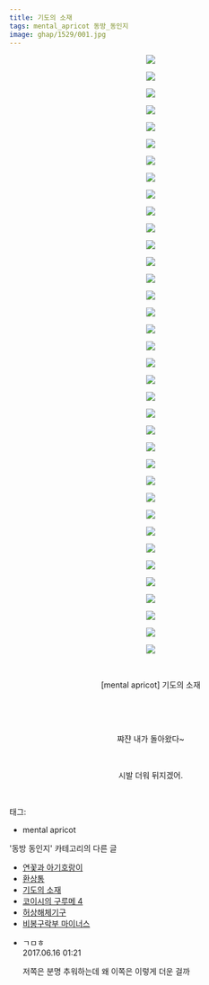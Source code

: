 ```yaml
---
title: 기도의 소재
tags: mental_apricot 동방_동인지
image: ghap/1529/001.jpg
---
```

<div class="article">
<p style="text-align: center; clear: none; float: none;"><img src="{{ site.nasurl }}/ghap/1529/001.jpg"/></p>
<p style="text-align: center; clear: none; float: none;"><img src="{{ site.nasurl }}/ghap/1529/002.jpg"/></p>
<p style="text-align: center; clear: none; float: none;"><img src="{{ site.nasurl }}/ghap/1529/003.jpg"/></p>
<p style="text-align: center; clear: none; float: none;"><img src="{{ site.nasurl }}/ghap/1529/004.jpg"/></p>
<p style="text-align: center; clear: none; float: none;"><img src="{{ site.nasurl }}/ghap/1529/005.jpg"/></p>
<p style="text-align: center; clear: none; float: none;"><img src="{{ site.nasurl }}/ghap/1529/006.jpg"/></p>
<p style="text-align: center; clear: none; float: none;"><img src="{{ site.nasurl }}/ghap/1529/007.jpg"/></p>
<p style="text-align: center; clear: none; float: none;"><img src="{{ site.nasurl }}/ghap/1529/008.jpg"/></p>
<p style="text-align: center; clear: none; float: none;"><img src="{{ site.nasurl }}/ghap/1529/009.jpg"/></p>
<p style="text-align: center; clear: none; float: none;"><img src="{{ site.nasurl }}/ghap/1529/010.jpg"/></p>
<p style="text-align: center; clear: none; float: none;"><img src="{{ site.nasurl }}/ghap/1529/011.jpg"/></p>
<p style="text-align: center; clear: none; float: none;"><img src="{{ site.nasurl }}/ghap/1529/012.jpg"/></p>
<p style="text-align: center; clear: none; float: none;"><img src="{{ site.nasurl }}/ghap/1529/013.jpg"/></p>
<p style="text-align: center; clear: none; float: none;"><img src="{{ site.nasurl }}/ghap/1529/014.jpg"/></p>
<p style="text-align: center; clear: none; float: none;"><img src="{{ site.nasurl }}/ghap/1529/015.jpg"/></p>
<p style="text-align: center; clear: none; float: none;"><img src="{{ site.nasurl }}/ghap/1529/016.jpg"/></p>
<p style="text-align: center; clear: none; float: none;"><img src="{{ site.nasurl }}/ghap/1529/017.jpg"/></p>
<p style="text-align: center; clear: none; float: none;"><img src="{{ site.nasurl }}/ghap/1529/018.jpg"/></p>
<p style="text-align: center; clear: none; float: none;"><img src="{{ site.nasurl }}/ghap/1529/019.jpg"/></p>
<p style="text-align: center; clear: none; float: none;"><img src="{{ site.nasurl }}/ghap/1529/020.jpg"/></p>
<p style="text-align: center; clear: none; float: none;"><img src="{{ site.nasurl }}/ghap/1529/021.jpg"/></p>
<p style="text-align: center; clear: none; float: none;"><img src="{{ site.nasurl }}/ghap/1529/022.jpg"/></p>
<p style="text-align: center; clear: none; float: none;"><img src="{{ site.nasurl }}/ghap/1529/023.jpg"/></p>
<p style="text-align: center; clear: none; float: none;"><img src="{{ site.nasurl }}/ghap/1529/024.jpg"/></p>
<p style="text-align: center; clear: none; float: none;"><img src="{{ site.nasurl }}/ghap/1529/025.jpg"/></p>
<p style="text-align: center; clear: none; float: none;"><img src="{{ site.nasurl }}/ghap/1529/026.jpg"/></p>
<p style="text-align: center; clear: none; float: none;"><img src="{{ site.nasurl }}/ghap/1529/027.jpg"/></p>
<p style="text-align: center; clear: none; float: none;"><img src="{{ site.nasurl }}/ghap/1529/028.jpg"/></p>
<p style="text-align: center; clear: none; float: none;"><img src="{{ site.nasurl }}/ghap/1529/029.jpg"/></p>
<p style="text-align: center; clear: none; float: none;"><img src="{{ site.nasurl }}/ghap/1529/030.jpg"/></p>
<p style="text-align: center; clear: none; float: none;"><img src="{{ site.nasurl }}/ghap/1529/031.jpg"/></p>
<p style="text-align: center; clear: none; float: none;"><img src="{{ site.nasurl }}/ghap/1529/032.jpg"/></p>
<p style="text-align: center; clear: none; float: none;"><img src="{{ site.nasurl }}/ghap/1529/033.jpg"/></p>
<p style="text-align: center; clear: none; float: none;"><img src="{{ site.nasurl }}/ghap/1529/034.jpg"/></p>
<p style="text-align: center; clear: none; float: none;"><img src="{{ site.nasurl }}/ghap/1529/035.jpg"/></p>
<p style="text-align: center; clear: none; float: none;"><img src="{{ site.nasurl }}/ghap/1529/036.jpg"/></p>
<p style="text-align: center; clear: none; float: none;"><br/></p>
<p style="text-align: center; clear: none; float: none;">[mental apricot] 기도의 소재</p>
<p style="text-align: center; clear: none; float: none;"><br/></p>
<p style="text-align: center; clear: none; float: none;"><br/></p>
<p style="text-align: center; clear: none; float: none;">쨔쟌 내가 돌아왔다~</p>
<p style="text-align: center; clear: none; float: none;"><br/></p>
<p style="text-align: center; clear: none; float: none;">시발 더워 뒤지겠어.</p>
<p><br/></p>
</div><div class="tagTrail">
<p>태그: </p>
<ul>
<li>mental apricot</li>
</ul>
</div><div class="another">
<p>'동방 동인지' 카테고리의 다른 글</p>
<ul>
<li><a href="/2016-08-12-ghap_1532">연꽃과 아기호랑이</a></li>
<li><a href="/2016-08-12-ghap_1531">환상통</a></li>
<li><a href="/2016-08-12-ghap_1529">기도의 소재</a></li>
<li><a href="/2016-08-12-ghap_1528">코이시의 구루메 4</a></li>
<li><a href="/2016-08-12-ghap_1527">허상해체기구</a></li>
<li><a href="/2016-08-12-ghap_1526">비봉구락부 마이너스</a></li>
</ul>
</div><div class="cb_module cb_fluid">
<div class="cb_wrt cb_profile">
<div class="comment">
<ul>
<li class="cb_thumb_off" id="comment15014564">
<div class="cb_comment_area">
<div class="cb_info_area">
<div class="cb_section">
<span class="cb_nick_name">ㄱㅁㅎ</span>
</div>
<div class="cb_section">
<span class="cb_date">2017.06.16 01:21 </span>
</div>
</div>
<div class="cb_dsc_comment">
<p class="cb_dsc">
											저쪽은 분명 추워하는데 왜 이쪽은 이렇게 더운 걸까
										</p>
</div>
</div></li>
</ul>
</div>
</div><!-- commentList close -->
</div>